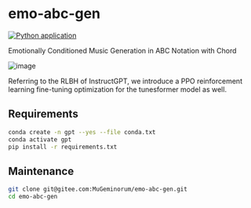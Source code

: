 # emo-abc-gen
[![Python application](https://github.com/monet-joe/emo-abc-gen/actions/workflows/python-app.yml/badge.svg?branch=main)](https://github.com/monet-joe/emo-abc-gen/actions/workflows/python-app.yml)

Emotionally Conditioned Music Generation in ABC Notation with Chord

![image](https://github.com/monet-joe/emo-abc-gen/assets/20459298/9ee364d5-f80f-460d-9154-58b85ad59d15)

Referring to the RLBH of InstructGPT, we introduce a PPO reinforcement learning fine-tuning optimization for the tunesformer model as well.

## Requirements
```bash
conda create -n gpt --yes --file conda.txt
conda activate gpt
pip install -r requirements.txt
```

## Maintenance
```bash
git clone git@gitee.com:MuGeminorum/emo-abc-gen.git
cd emo-abc-gen
```
